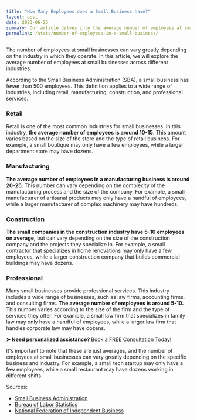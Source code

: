 ```yaml
---
title: "How Many Employees does a Small Business have?"
layout: post
date: 2023-06-25
summary: Our article delves into the average number of employees at small businesses across various industries, providing you with valuable insights and benchmarking data. Read on to discover how your business measures up and gain a competitive edge today!
permalink: /stats/number-of-employees-in-a-small-business/
---
```


The number of employees at small businesses can vary greatly depending on the industry in which they operate. In this article, we will explore the average number of employees at small businesses across different industries.

According to the Small Business Administration (SBA), a small business has fewer than 500 employees. This definition applies to a wide range of industries, including retail, manufacturing, construction, and professional services.

### Retail

Retail is one of the most common industries for small businesses. In this industry, **the average number of employees is around 10-15**. This amount varies based on the size of the store and the type of retail business. For example, a small boutique may only have a few employees, while a larger department store may have dozens.

### Manufacturing

**The average number of employees in a manufacturing business is around 20-25.** This number can vary depending on the complexity of the manufacturing process and the size of the company. For example, a small manufacturer of artisanal products may only have a handful of employees, while a larger manufacturer of complex machinery may have hundreds.

### Construction

**The small companies in the construction industry have 5-10 employees on average,** but can vary depending on the size of the construction company and the projects they specialize in. For example, a small contractor that specializes in home renovations may only have a few employees, while a larger construction company that builds commercial buildings may have dozens.

### Professional

Many small businesses provide professional services. This industry includes a wide range of businesses, such as law firms, accounting firms, and consulting firms. **The average number of employees is around 5-10.** This number varies according to the size of the firm and the type of services they offer. For example, a small law firm that specializes in family law may only have a handful of employees, while a larger law firm that handles corporate law may have dozens.

<p>
<b>➤ Need personalized assistance? </b> <!-- Calendly link widget begin --> <link href="https://assets.calendly.com/assets/external/widget.css" rel="stylesheet"><script src="https://assets.calendly.com/assets/external/widget.js" type="text/javascript" async></script>
<a href="" onclick="Calendly.initPopupWidget({url: 'https://calendly.com/businessinitiative/30-minute-consultation-call'});return false;">Book a FREE Consultation Today!</a><!-- Calendly link widget end -->
</p>

It's important to note that these are just averages, and the number of employees at small businesses can vary greatly depending on the specific business and industry. For example, a small tech startup may only have a few employees, while a small restaurant may have dozens working in different shifts.

Sources:

-   [Small Business Administration](https://www.sba.gov/)
-   [Bureau of Labor Statistics](https://www.bls.gov/)
-   [National Federation of Independent Business](https://www.nfib.com/)